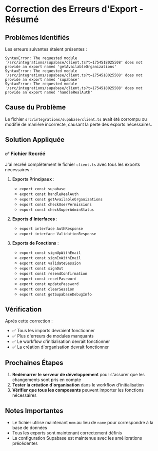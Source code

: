 # Correction des Erreurs d'Export - Résumé

## Problèmes Identifiés

Les erreurs suivantes étaient présentes :
```
SyntaxError: The requested module '/src/integrations/supabase/client.ts?t=1754518025508' does not provide an export named 'getAvailableOrganizations'
SyntaxError: The requested module '/src/integrations/supabase/client.ts?t=1754518025508' does not provide an export named 'supabase'
SyntaxError: The requested module '/src/integrations/supabase/client.ts?t=1754518025508' does not provide an export named 'handleRealAuth'
```

## Cause du Problème

Le fichier `src/integrations/supabase/client.ts` avait été corrompu ou modifié de manière incorrecte, causant la perte des exports nécessaires.

## Solution Appliquée

### ✅ Fichier Recréé
J'ai recréé complètement le fichier `client.ts` avec tous les exports nécessaires :

1. **Exports Principaux** :
   - `export const supabase`
   - `export const handleRealAuth`
   - `export const getAvailableOrganizations`
   - `export const checkUserPermissions`
   - `export const checkSuperAdminStatus`

2. **Exports d'Interfaces** :
   - `export interface AuthResponse`
   - `export interface ValidationResponse`

3. **Exports de Fonctions** :
   - `export const signUpWithEmail`
   - `export const signInWithEmail`
   - `export const validateSession`
   - `export const signOut`
   - `export const resendConfirmation`
   - `export const resetPassword`
   - `export const updatePassword`
   - `export const clearSession`
   - `export const getSupabaseDebugInfo`

## Vérification

Après cette correction :
- ✅ Tous les imports devraient fonctionner
- ✅ Plus d'erreurs de modules manquants
- ✅ Le workflow d'initialisation devrait fonctionner
- ✅ La création d'organisation devrait fonctionner

## Prochaines Étapes

1. **Redémarrer le serveur de développement** pour s'assurer que les changements sont pris en compte
2. **Tester la création d'organisation** dans le workflow d'initialisation
3. **Vérifier que tous les composants** peuvent importer les fonctions nécessaires

## Notes Importantes

- Le fichier utilise maintenant `nom` au lieu de `name` pour correspondre à la base de données
- Tous les exports sont maintenant correctement définis
- La configuration Supabase est maintenue avec les améliorations précédentes
